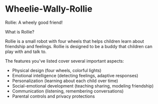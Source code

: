# Wheelie-Wally-Rollie

Rollie: A wheely good friend!

What is Rollie?

Rollie is a small robot with four wheels that helps children learn about friendship and feelings. Rollie is designed to be a buddy that children can play with and talk to.

The features you've listed cover several important aspects:
- Physical design (four wheels, colorful lights)
- Emotional intelligence (detecting feelings, adaptive responses)
- Personalization (learning about each child over time)
- Social-emotional development (teaching sharing, modeling friendship)
- Communication (listening, remembering conversations)
- Parental controls and privacy protections
